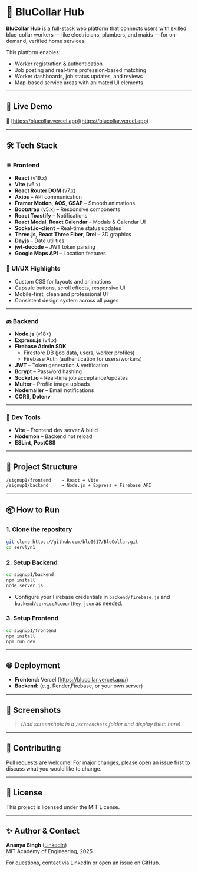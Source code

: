 # 🔧 BluCollar Hub

**BluCollar Hub** is a full-stack web platform that connects users with skilled blue-collar workers — like electricians, plumbers, and maids — for on-demand, verified home services.

This platform enables:
- Worker registration & authentication
- Job posting and real-time profession-based matching
- Worker dashboards, job status updates, and reviews
- Map-based service areas with animated UI elements

---

## 🚀 Live Demo

🔗 [https://blucollar.vercel.app](https://blucollar.vercel.app)

---

## 🛠️ Tech Stack

### ⚛️ Frontend

- **React** (v19.x)
- **Vite** (v6.x)
- **React Router DOM** (v7.x)
- **Axios** – API communication
- **Framer Motion**, **AOS**, **GSAP** – Smooth animations
- **Bootstrap** (v5.x) – Responsive components
- **React Toastify** – Notifications
- **React Modal**, **React Calendar** – Modals & Calendar UI
- **Socket.io-client** – Real-time status updates
- **Three.js**, **React Three Fiber**, **Drei** – 3D graphics
- **Dayjs** – Date utilities
- **jwt-decode** – JWT token parsing
- **Google Maps API** – Location features

### 🎨 UI/UX Highlights

- Custom CSS for layouts and animations
- Capsule buttons, scroll effects, responsive UI
- Mobile-first, clean and professional UI
- Consistent design system across all pages

---

### 🔙 Backend

- **Node.js** (v18+)
- **Express.js** (v4.x)
- **Firebase Admin SDK**
  - Firestore DB (job data, users, worker profiles)
  - Firebase Auth (authentication for users/workers)
- **JWT** – Token generation & verification
- **Bcrypt** – Password hashing
- **Socket.io** – Real-time job acceptance/updates
- **Multer** – Profile image uploads
- **Nodemailer** – Email notifications
- **CORS**, **Dotenv**

---

### 🧪 Dev Tools

- **Vite** – Frontend dev server & build
- **Nodemon** – Backend hot reload
- **ESLint**, **PostCSS**

---

## 📂 Project Structure

```
/signup1/frontend    → React + Vite 
/signup1/backend     → Node.js + Express + Firebase API
```

---

## 📦 How to Run

### 1. Clone the repository
```bash
git clone https://github.com/blu0617/BluCollar.git
cd servlyn1
```

### 2. Setup Backend
```bash
cd signup1/backend
npm install
node server.js
```
- Configure your Firebase credentials in `backend/firebase.js` and `backend/serviceAccountKey.json` as needed.

### 3. Setup Frontend
```bash
cd signup1/frontend
npm install
npm run dev
```

---

## 🌐 Deployment
- **Frontend:** Vercel (https://blucollar.vercel.app/)
- **Backend:** (e.g. Render,Firebase, or your own server)

---

## 📸 Screenshots
> _(Add screenshots in a `/screenshots` folder and display them here)_

---

## 🤝 Contributing
Pull requests are welcome! For major changes, please open an issue first to discuss what you would like to change.

---

## 📄 License
This project is licensed under the MIT License.

---

## ✨ Author & Contact
**Ananya Singh** ([LinkedIn](https://www.linkedin.com/in/ananya-singh-60a730372/))  
MIT Academy of Engineering, 2025

For questions, contact via LinkedIn or open an issue on GitHub.


